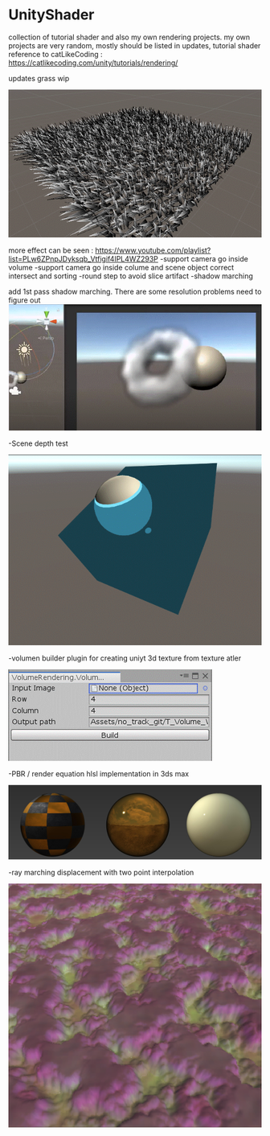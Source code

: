 # UnityShader
collection of tutorial shader and also my own rendering projects.
my own projects are very random, mostly should be listed in updates, 
tutorial shader reference to catLikeCoding : https://catlikecoding.com/unity/tutorials/rendering/

updates
grass wip

![Image of shadow marching](https://github.com/hyunxiGit/UnityShader/blob/master/readmeImg/grass.gif)

more effect can be seen :
https://www.youtube.com/playlist?list=PLw6ZPnpJDyksqb_Vtfigif4IPL4WZ293P
-support camera go inside volume
-support camera go inside colume and scene object correct intersect and sorting
-round step to avoid slice artifact
-shadow marching

add 1st pass shadow marching. There are some resolution problems need to figure out
![Image of shadow marching](https://github.com/hyunxiGit/UnityShader/blob/master/readmeImg/v_fog_light_march.gif)

-Scene depth test

![Image of scene depth test](https://github.com/hyunxiGit/UnityShader/blob/master/readmeImg/scene_depth_test.gif)

-volumen builder plugin for creating uniyt 3d texture from texture atler

![Image volume builder](https://github.com/hyunxiGit/UnityShader/blob/master/readmeImg/volumeassetBuilder.gif)

-PBR / render equation hlsl implementation in 3ds max

![Image volume builder](https://github.com/hyunxiGit/UnityShader/blob/master/readmeImg/pbr.jpg)

-ray marching displacement with two point interpolation

![Image of raymatching](https://github.com/hyunxiGit/UnityShader/blob/master/readmeImg/raymarchingDis.gif)

